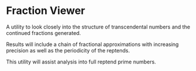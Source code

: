 # Fraction Viewer

A utility to look closely into the structure of
transcendental numbers and the continued fractions generated. 

Results will include a chain of fractional approximations with 
increasing precision as well as the periodicity of the reptends. 

This utility will assist analysis into full reptend prime numbers.
